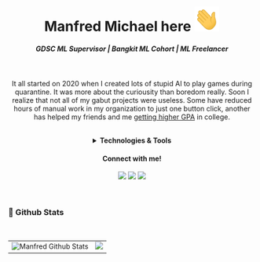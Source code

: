 <!--
**manfredmichael/manfredmichael** is a ✨ _special_ ✨ repository because its `README.md` (this file) appears on your GitHub profile.

Here are some ideas to get you started:

- 🔭 I’m currently working on ...
- 🌱 I’m currently learning ...
- 👯 I’m looking to collaborate on ...
- 🤔 I’m looking for help with ...
- 💬 Ask me about ...
- 📫 How to reach me: ...
- 😄 Pronouns: ...
- ⚡ Fun fact: ...
-->

<div align="center">
  
  
# Manfred Michael here <img style="margin: 0 auto" src="https://github.com/ABSphreak/ABSphreak/blob/master/gifs/Hi.gif" height="50">
##### GDSC ML Supervisor | Bangkit ML Cohort | ML Freelancer
  
<br/>
  
It all started on 2020 when I created lots of stupid AI to play games during quarantine. It was more about the curiousity than boredom really. Soon I realize that not all of my gabut projects were useless. Some have reduced hours of manual work in my organization to just one button click, another has helped my friends and me [getting higher GPA](https://github.com/manfredmichael/ug-minibot-discord/) in college.
  
<!--
<details align="center" id="What I do?">
  <summary><b>What I do?</b></summary>
  
I'm a GDSC ML Supervisor which basically means I teach weekly classes to 300+ participants and hold monthly tech talks inviting GDE & other expert talents in tech industry. I also do freelance ML projects on the side.
  
</details>
-->

<br/>

<details align="center" id="Technologies & Tools">
  <summary><b>Technologies & Tools</b></summary>

<!--Python-->
<img src="https://img.shields.io/badge/Python-FFD43B?style=for-the-badge&logo=python&logoColor=blue">
<!--Java-->
<img src="https://img.shields.io/badge/Java-ED8B00?style=for-the-badge&logo=java&logoColor=white">  
<!--Javascript-->
<img src="https://img.shields.io/badge/JavaScript-323330?style=for-the-badge&logo=javascript&logoColor=F7DF1E">
<!--C++-->
<img src="https://img.shields.io/badge/C%2B%2B-00599C?style=for-the-badge&logo=c%2B%2B&logoColor=white"> 
<!--Git-->
<img src="https://img.shields.io/badge/GIT-E44C30?style=for-the-badge&logo=git&logoColor=white">
<!--Google Cloud-->
<img src="https://img.shields.io/badge/Google_Cloud-4285F4?style=for-the-badge&logo=google-cloud&logoColor=white">
<!--Heroku-->
<img src="https://img.shields.io/badge/Heroku-430098?style=for-the-badge&logo=heroku&logoColor=white">
<!--Tensorflow-->
<img src="https://img.shields.io/badge/TensorFlow-FF6F00?style=for-the-badge&logo=tensorflow&logoColor=white">
<!--Pytorch-->
<img src="https://img.shields.io/badge/PyTorch-EE4C2C?style=for-the-badge&logo=PyTorch&logoColor=white">
<!--Scikit-learn-->
<img src="https://img.shields.io/badge/scikit_learn-F7931E?style=for-the-badge&logo=scikit-learn&logoColor=white">
<!--Open CV-->
<img src="https://img.shields.io/badge/OpenCV-27338e?style=for-the-badge&logo=OpenCV&logoColor=white"> 
<!--Keras-->
<img src="https://img.shields.io/badge/Keras-D00000?style=for-the-badge&logo=Keras&logoColor=white"> 
<!--Processing-->
<img src="https://img.shields.io/badge/Processing-430098?style=for-the-badge&logo=processingfoundation&logoColor=white">
<!--P5.js-->
<img src="https://img.shields.io/badge/p5.js-ec235b?style=for-the-badge&logo=p5dotjs&logoColor=white">
<!--Arch Linux-->
<img src="https://img.shields.io/badge/Arch_Linux-1793D1?style=for-the-badge&logo=arch-linux&logoColor=white">
<!--Ubuntu-->
<img src="https://img.shields.io/badge/Ubuntu-E95420?style=for-the-badge&logo=ubuntu&logoColor=white">

</details>
  
#### Connect with me!
  
<a href="https://www.instagram.com/this.manfred/" target="_blank" ><img src="https://img.shields.io/badge/Instagram-E4405F?style=for-the-badge&logo=instagram&logoColor=white"></a>
<a href="https://www.linkedin.com/in/manfredmichael/" target="_blank" ><img src="https://img.shields.io/badge/LinkedIn-0077B5?style=for-the-badge&logo=linkedin&logoColor=white"></a>
<a href="https://www.kaggle.com/awesomehidingspot" target="_blank" ><img src="https://img.shields.io/badge/Kaggle-20BEFF?style=for-the-badge&logo=Kaggle&logoColor=white"></a>
<!--
<a href="https://gdsc.community.dev/gunadarma-university/" target="_blank" ><img src="https://img.shields.io/badge/-Google%20DSC-blue?style=for-the-badge&logo=google&logoColor=white"></a>
-->
<br/>
</div>


### 🌟 Github Stats
<br/>
<div align="center">
  <table>
      <tr>
          <td>
            <img align="left" alt="Manfred Github Stats" src="https://github-readme-stats.vercel.app/api?username=manfredmichael&show_icons=true">
          </td>        
          <td>
            <img src="https://github-readme-streak-stats.herokuapp.com/?user=manfredmichael">
          </td>
      </tr>
</div>
